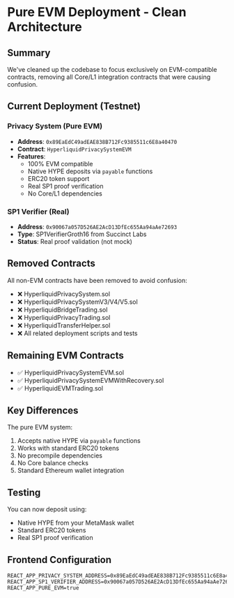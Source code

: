 # Pure EVM Deployment - Clean Architecture

## Summary
We've cleaned up the codebase to focus exclusively on EVM-compatible contracts, removing all Core/L1 integration contracts that were causing confusion.

## Current Deployment (Testnet)

### Privacy System (Pure EVM)
- **Address**: `0x89EaEdC49adEAE838B712Fc9385511c6E8a40470`
- **Contract**: `HyperliquidPrivacySystemEVM`
- **Features**:
  - 100% EVM compatible
  - Native HYPE deposits via `payable` functions
  - ERC20 token support
  - Real SP1 proof verification
  - No Core/L1 dependencies

### SP1 Verifier (Real)
- **Address**: `0x90067a057D526AE2AcD13DfEc655Aa94aAe72693`
- **Type**: SP1VerifierGroth16 from Succinct Labs
- **Status**: Real proof validation (not mock)

## Removed Contracts
All non-EVM contracts have been removed to avoid confusion:
- ❌ HyperliquidPrivacySystem.sol
- ❌ HyperliquidPrivacySystemV3/V4/V5.sol
- ❌ HyperliquidBridgeTrading.sol
- ❌ HyperliquidPrivacyTrading.sol
- ❌ HyperliquidTransferHelper.sol
- ❌ All related deployment scripts and tests

## Remaining EVM Contracts
- ✅ HyperliquidPrivacySystemEVM.sol
- ✅ HyperliquidPrivacySystemEVMWithRecovery.sol
- ✅ HyperliquidEVMTrading.sol

## Key Differences
The pure EVM system:
1. Accepts native HYPE via `payable` functions
2. Works with standard ERC20 tokens
3. No precompile dependencies
4. No Core balance checks
5. Standard Ethereum wallet integration

## Testing
You can now deposit using:
- Native HYPE from your MetaMask wallet
- Standard ERC20 tokens
- Real SP1 proof verification

## Frontend Configuration
```env
REACT_APP_PRIVACY_SYSTEM_ADDRESS=0x89EaEdC49adEAE838B712Fc9385511c6E8a40470
REACT_APP_SP1_VERIFIER_ADDRESS=0x90067a057D526AE2AcD13DfEc655Aa94aAe72693
REACT_APP_PURE_EVM=true
```